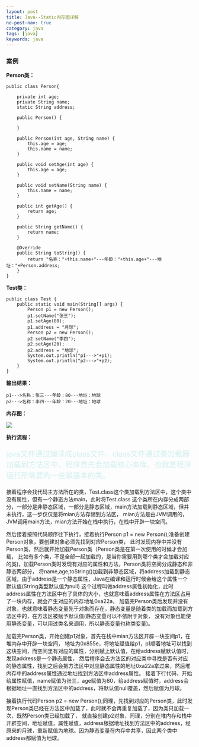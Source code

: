 ```yaml
---
layout: post
title: Java--Static内存图详解
no-post-nav: true
category: java
tags: [java]
keywords: java
---
```

### 案例
<strong>Person类：</strong>
```
public class Person{

    private int age;
    private String name;
    static String address;

	public Person() {
	
	}

	public Person(int age, String name) {
        this.age = age;
        this.name = name;
    }

    public void setAge(int age) {
        this.age = age;
    }

    public void setName(String name) {
        this.name = name;
    }

    public int getAge() {
        return age;
    }

    public String getName() {
        return name;
    }

	@Override
	public String toString() {
		return "名称："+this.name+"---年龄："+this.age+"---地址："+Person.address;
	}
}
```
<strong>Test类：</strong>
```
public class Test {
    public static void main(String[] args) {
	    Person p1 = new Person();
	    p1.setName("张三");
	    p1.setAge(80);
	    p1.address = "月球";
	    Person p2 = new Person();
	    p2.setName("李四");
	    p2.setAge(20);
	    p2.address = "地球";
	    System.out.println("p1--->"+p1);
	    System.out.println("p2--->"+p2);
    }
}
```
<strong>输出结果：</strong>
```
p1--->名称：张三---年龄：80---地址：地球
p2--->名称：李四---年龄：20---地址：地球
```
<strong>内存图：</strong>

![](https://luopengfei3000.github.io/assets/images/2019/article/2019-03-12-java-memory-diagrams/2019-03-12-java-memory-diagrams.png)

<strong>执行流程：</strong>
<p style="color:D1EEEE;font-size:20px;">java文件通过编译成class文件，class文件通过类加载器加载到方法区中，程序首先会加载核心类库，也就是程序运行所需要的一些最基本的类。</p>

<p>接着程序会找代码主方法所在的类，Test.class这个类加载到方法区中，这个类中没有属性，但有一个静态方法main，此时将Test.class
这个类所在内存分成两部分，一部分是非静态区域，一部分是静态区域，main方法加载到静态区域，但并未执行，这一步仅仅是将mian方法存储到方法区，
mian方法是由JVM调用的，JVM调用main方法，mian方法开始在栈中执行，在栈中开辟一块空间。</p>

<p>然后接着按照代码顺序往下执行，接着执行Person p1 = new Person();准备创建Person对象，要创建对象必须先找到对应Person类，
此时发现内存中并没有Person类，然后就开始加载Person类（Person类是在第一次使用的时候才会加载，
比如有多个类，不是全部一起加载的，是当你需要用到哪个类才会加载对应的类)，加载Person类时发现有对应的属性和方法，Person类将空间分成静态和非静态两部分，
将name,age,toString()加载到非静态区域，将address加载到静态区域，由于address是一个静态属性，Java在编译和运行时候会给这个属性一个默认值(String类型默认值为null)
这个过程叫做address属性初始化，此时address属性在方法区中有了具体的大小，也就意味着address属性在方法区占用了一块内存，就会产生对应的内存地址0xa22a，
加载完Person类后发现并没有对象，也就意味着静态变量先于对象而存在，静态变量是随着类的加载而加载到方法区中的，在方法区被赋予默认值(静态变量可以不依附于对象，
没有对象也能使用静态变量，可以用过类名来调用，所以静态变量也称类变量)。</p>

<p>加载完Person类，开始创建p1对象，首先在栈中mian方法区开辟一块空间p1，在堆内存中开辟一块空间，
地址为0x855e，将地址赋值给p1，p1顺着地址可以找到这块空间，而空间里有对应的属性，分别赋上默认值，在给address赋默认值时，发现address是一个静态属性，
然后程序会去方法区的对应类中寻找是否有对应的静态属性，找到之后会把方法区中对应静态属性的地址0xa22a拿过来，然后堆内存中的address属性通过地址找到方法区中address属性。
接着下行代码，开始给属性赋值，name赋值为张三，age赋值为80，给address赋值时，address会根据地址一直找到方法区中的address，将默认值null覆盖，然后赋值为月球。</p>

<p>接着执行代码Person p2 = new Person();同理，先找到对应的Person类，此时发现Person类已经在方法区中加载了，此时就不会再重复加载了，因为类只加载一次，既然Person类已经加载了，
就直接创建p2对象，同理，分别在堆内存和栈中开辟空间，地址赋值，属性赋值，address根据地址找到方法区中的address，经原来的月球，重新赋值为地球。因为静态变量在内存中共享，因此两个类中address都赋值为地球。</p>